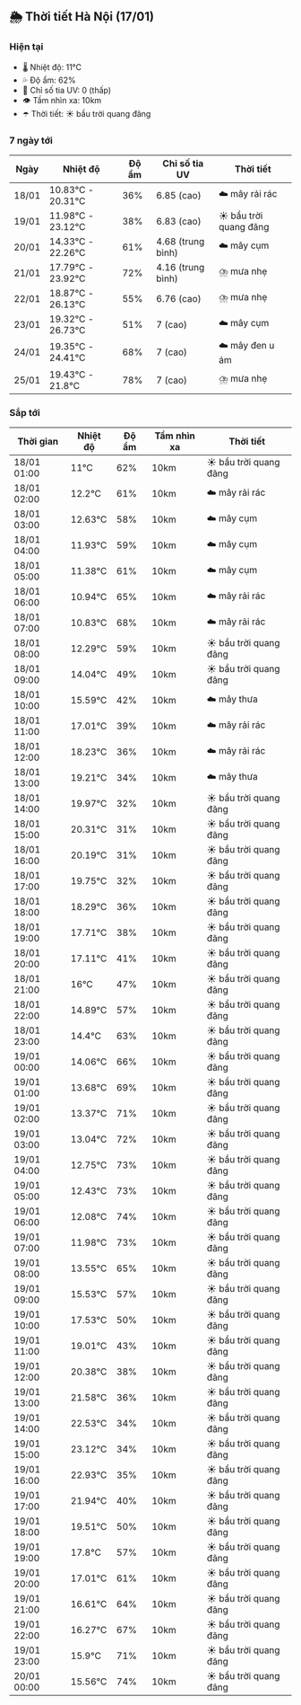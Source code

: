 ## 🌦️ Thời tiết Hà Nội (17/01)

### Hiện tại

- 🌡️ Nhiệt độ: 11℃
- 💦 Độ ẩm: 62%
- 🌟 Chỉ số tia UV: 0 (thấp)
- 👁️ Tầm nhìn xa: 10km
- ☂️ Thời tiết: ☀️ bầu trời quang đãng

### 7 ngày tới

| Ngày | Nhiệt độ | Độ ẩm | Chỉ số tia UV | Thời tiết |
| --- | --- | --- | --- | --- |
| 18/01 | 10.83℃ - 20.31℃ | 36% | 6.85 (cao) | ☁️ mây rải rác |
| 19/01 | 11.98℃ - 23.12℃ | 38% | 6.83 (cao) | ☀️ bầu trời quang đãng |
| 20/01 | 14.33℃ - 22.26℃ | 61% | 4.68 (trung bình) | ☁️ mây cụm |
| 21/01 | 17.79℃ - 23.92℃ | 72% | 4.16 (trung bình) | ⛈️ mưa nhẹ |
| 22/01 | 18.87℃ - 26.13℃ | 55% | 6.76 (cao) | ⛈️ mưa nhẹ |
| 23/01 | 19.32℃ - 26.73℃ | 51% | 7 (cao) | ☁️ mây cụm |
| 24/01 | 19.35℃ - 24.41℃ | 68% | 7 (cao) | ☁️ mây đen u ám |
| 25/01 | 19.43℃ - 21.8℃ | 78% | 7 (cao) | ⛈️ mưa nhẹ |

### Sắp tới

| Thời gian | Nhiệt độ | Độ ẩm | Tầm nhìn xa | Thời tiết |
| --- | --- | --- | --- | --- |
| 18/01 01:00 | 11℃ | 62% | 10km | ☀️ bầu trời quang đãng |
| 18/01 02:00 | 12.2℃ | 61% | 10km | ☁️ mây rải rác |
| 18/01 03:00 | 12.63℃ | 58% | 10km | ☁️ mây cụm |
| 18/01 04:00 | 11.93℃ | 59% | 10km | ☁️ mây cụm |
| 18/01 05:00 | 11.38℃ | 61% | 10km | ☁️ mây cụm |
| 18/01 06:00 | 10.94℃ | 65% | 10km | ☁️ mây rải rác |
| 18/01 07:00 | 10.83℃ | 68% | 10km | ☁️ mây rải rác |
| 18/01 08:00 | 12.29℃ | 59% | 10km | ☀️ bầu trời quang đãng |
| 18/01 09:00 | 14.04℃ | 49% | 10km | ☀️ bầu trời quang đãng |
| 18/01 10:00 | 15.59℃ | 42% | 10km | ☁️ mây thưa |
| 18/01 11:00 | 17.01℃ | 39% | 10km | ☁️ mây rải rác |
| 18/01 12:00 | 18.23℃ | 36% | 10km | ☁️ mây rải rác |
| 18/01 13:00 | 19.21℃ | 34% | 10km | ☁️ mây thưa |
| 18/01 14:00 | 19.97℃ | 32% | 10km | ☀️ bầu trời quang đãng |
| 18/01 15:00 | 20.31℃ | 31% | 10km | ☀️ bầu trời quang đãng |
| 18/01 16:00 | 20.19℃ | 31% | 10km | ☀️ bầu trời quang đãng |
| 18/01 17:00 | 19.75℃ | 32% | 10km | ☀️ bầu trời quang đãng |
| 18/01 18:00 | 18.29℃ | 36% | 10km | ☀️ bầu trời quang đãng |
| 18/01 19:00 | 17.71℃ | 38% | 10km | ☀️ bầu trời quang đãng |
| 18/01 20:00 | 17.11℃ | 41% | 10km | ☀️ bầu trời quang đãng |
| 18/01 21:00 | 16℃ | 47% | 10km | ☀️ bầu trời quang đãng |
| 18/01 22:00 | 14.89℃ | 57% | 10km | ☀️ bầu trời quang đãng |
| 18/01 23:00 | 14.4℃ | 63% | 10km | ☀️ bầu trời quang đãng |
| 19/01 00:00 | 14.06℃ | 66% | 10km | ☀️ bầu trời quang đãng |
| 19/01 01:00 | 13.68℃ | 69% | 10km | ☀️ bầu trời quang đãng |
| 19/01 02:00 | 13.37℃ | 71% | 10km | ☀️ bầu trời quang đãng |
| 19/01 03:00 | 13.04℃ | 72% | 10km | ☀️ bầu trời quang đãng |
| 19/01 04:00 | 12.75℃ | 73% | 10km | ☀️ bầu trời quang đãng |
| 19/01 05:00 | 12.43℃ | 73% | 10km | ☀️ bầu trời quang đãng |
| 19/01 06:00 | 12.08℃ | 74% | 10km | ☀️ bầu trời quang đãng |
| 19/01 07:00 | 11.98℃ | 73% | 10km | ☀️ bầu trời quang đãng |
| 19/01 08:00 | 13.55℃ | 65% | 10km | ☀️ bầu trời quang đãng |
| 19/01 09:00 | 15.53℃ | 57% | 10km | ☀️ bầu trời quang đãng |
| 19/01 10:00 | 17.53℃ | 50% | 10km | ☀️ bầu trời quang đãng |
| 19/01 11:00 | 19.01℃ | 43% | 10km | ☀️ bầu trời quang đãng |
| 19/01 12:00 | 20.38℃ | 38% | 10km | ☀️ bầu trời quang đãng |
| 19/01 13:00 | 21.58℃ | 36% | 10km | ☀️ bầu trời quang đãng |
| 19/01 14:00 | 22.53℃ | 34% | 10km | ☀️ bầu trời quang đãng |
| 19/01 15:00 | 23.12℃ | 34% | 10km | ☀️ bầu trời quang đãng |
| 19/01 16:00 | 22.93℃ | 35% | 10km | ☀️ bầu trời quang đãng |
| 19/01 17:00 | 21.94℃ | 40% | 10km | ☀️ bầu trời quang đãng |
| 19/01 18:00 | 19.51℃ | 50% | 10km | ☀️ bầu trời quang đãng |
| 19/01 19:00 | 17.8℃ | 57% | 10km | ☀️ bầu trời quang đãng |
| 19/01 20:00 | 17.01℃ | 61% | 10km | ☀️ bầu trời quang đãng |
| 19/01 21:00 | 16.61℃ | 64% | 10km | ☀️ bầu trời quang đãng |
| 19/01 22:00 | 16.27℃ | 67% | 10km | ☀️ bầu trời quang đãng |
| 19/01 23:00 | 15.9℃ | 71% | 10km | ☀️ bầu trời quang đãng |
| 20/01 00:00 | 15.56℃ | 74% | 10km | ☀️ bầu trời quang đãng |
